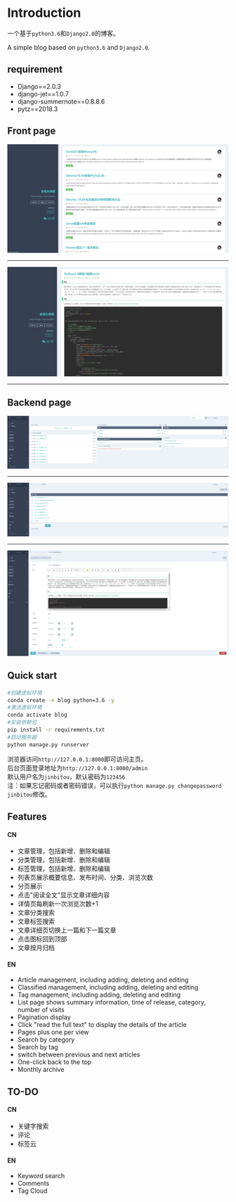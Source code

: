 # Introduction

一个基于`python3.6`和`Django2.0`的博客。 

A simple blog based on `python3.6` and `Django2.0`.

## requirement
- Django==2.0.3
- django-jet==1.0.7
- django-summernote==0.8.8.6
- pytz==2018.3
  
## Front page

![1](screenshot/f1.png)

---
![2](screenshot/f2.png)


---

## Backend page
![1](screenshot/b1.png)

---

![2](screenshot/b2.png)

---
![3](screenshot/b3.png)

## Quick start
```bash
#创建虚拟环境
conda create -n blog python=3.6 -y
#激活虚拟环境
conda activate blog
#安装依赖包
pip install -r requirements.txt
#启动服务器
python manage.py runserver
```
浏览器访问`http://127.0.0.1:8000`即可访问主页。\
后台页面登录地址为`http://127.0.0.1:8000/admin` \
默认用户名为`jinbitou`，默认密码为`123456` \
注：如果忘记密码或者密码错误，可以执行`python manage.py changepassword jinbitou`修改。
## Features

#### CN
- 文章管理，包括新增、删除和编辑
- 分类管理，包括新增、删除和编辑
- 标签管理，包括新增、删除和编辑
- 列表页展示概要信息、发布时间、分类、浏览次数
- 分页展示
- 点击"阅读全文"显示文章详细内容
- 详情页每刷新一次浏览次数+1
- 文章分类搜索
- 文章标签搜索
- 文章详细页切换上一篇和下一篇文章
- 点击图标回到顶部
- 文章按月归档

#### EN
- Article management, including adding, deleting and editing
- Classified management, including adding, deleting and editing
- Tag management, including adding, deleting and editing
- List page shows summary information, time of release, category, number of visits
- Pagination display
- Click "read the full text" to display the details of the article
- Pages plus one per view
- Search by category
- Search by tag
- switch between previous and next articles
- One-click back to the top
- Monthly archive

## TO-DO

#### CN

- 关键字搜索
- 评论
- 标签云

#### EN

- Keyword search
- Comments
- Tag Cloud